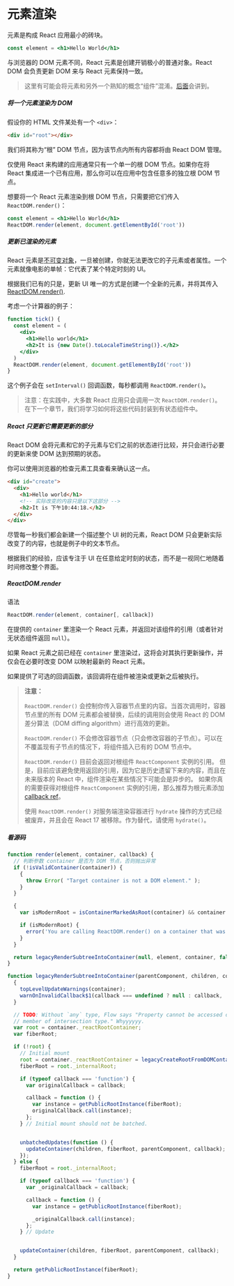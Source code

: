 # 元素渲染

元素是构成 React 应用最小的砖块。

```jsx
const element = <h1>Hello World</h1>
```

与浏览器的 DOM 元素不同，React 元素是创建开销极小的普通对象。React DOM 会负责更新 DOM 来与 React 元素保持一致。

> 这里有可能会将元素和另外一个熟知的概念“组件”混淆。[后面](https://github.com/toFrankie/react-learn/blob/main/docs/doc-04.md)会讲到。


##### 将一个元素渲染为 DOM

假设你的 HTML 文件某处有一个 `<div>`：

```html
<div id="root"></div>
```

我们将其称为“根” DOM 节点，因为该节点内所有内容都将由 React DOM 管理。

仅使用 React 来构建的应用通常只有一个单一的根 DOM 节点。如果你在将 React 集成进一个已有应用，那么你可以在应用中包含任意多的独立根 DOM 节点。

想要将一个 React 元素渲染到根 DOM 节点，只需要把它们传入 `ReactDOM.render()`：

```jsx
const element = <h1>Hello World</h1>
ReactDOM.render(element, document.getElementById('root'))
```

##### 更新已渲染的元素

React 元素是[不可变对象]()，一旦被创建，你就无法更改它的子元素或者属性。一个元素就像电影的单帧：它代表了某个特定时刻的 UI。

根据我们已有的只是，更新 UI 唯一的方式是创建一个全新的元素，并将其传入 [ReactDOM.render()](https://zh-hans.reactjs.org/docs/react-dom.html#render).

考虑一个计算器的例子：

```jsx
function tick() {
  const element = (
    <div>
      <h1>Hello world</h1>
      <h2>It is {new Date().toLocaleTimeString()}.</h2>
    </div>
  )
  ReactDOM.render(element, document.getElementById('root'))
}
```

这个例子会在 `setInterval()` 回调函数，每秒都调用 `ReactDOM.render()`。

> 注意：在实践中，大多数 React 应用只会调用一次 `ReactDOM.render()`。在下一个章节，我们将学习如何将这些代码封装到有状态组件中。

##### React 只更新它需要更新的部分

React DOM 会将元素和它的子元素与它们之前的状态进行比较，并只会进行必要的更新来使 DOM 达到预期的状态。

你可以使用浏览器的检查元素工具查看来确认这一点。

```html
<div id="create">
  <div>
    <h1>Hello world</h1>
    <!-- 实际改变的内容只是以下这部分 -->
    <h2>It is 下午10:44:18.</h2>
  </div>
</div>
```

尽管每一秒我们都会新建一个描述整个 UI 树的元素，React DOM 只会更新实际改变了的内容，也就是例子中的文本节点。

根据我们的经验，应该专注于 UI 在任意给定时刻的状态，而不是一视同仁地随着时间修改整个界面。


##### ReactDOM.render

语法

```jsx
ReactDOM.render(element, container[, callback])
```

在提供的 `container` 里渲染一个 React 元素，并返回对该组件的引用（或者针对无状态组件返回 `null`）。

如果 React 元素之前已经在 `container` 里渲染过，这将会对其执行更新操作，并仅会在必要时改变 DOM 以映射最新的 React 元素。

如果提供了可选的回调函数，该回调将在组件被渲染或更新之后被执行。

> **注意：**
>
> `ReactDOM.render()` 会控制你传入容器节点里的内容。当首次调用时，容器节点里的所有 DOM 元素都会被替换，后续的调用则会使用 React 的 DOM 差分算法（DOM diffing algorithm）进行高效的更新。
>
> `ReactDOM.render()` 不会修改容器节点（只会修改容器的子节点）。可以在不覆盖现有子节点的情况下，将组件插入已有的 DOM 节点中。
>
> `ReactDOM.render()` 目前会返回对根组件 `ReactComponent` 实例的引用。 但是，目前应该避免使用返回的引用，因为它是历史遗留下来的内容，而且在未来版本的 React 中，组件渲染在某些情况下可能会是异步的。 如果你真的需要获得对根组件 `ReactComponent` 实例的引用，那么推荐为根元素添加 [callback ref](https://zh-hans.reactjs.org/docs/refs-and-the-dom.html#the-ref-callback-attribute)。
>
> 使用 `ReactDOM.render()` 对服务端渲染容器进行 `hydrate` 操作的方式已经被废弃，并且会在 React 17 被移除。作为替代，请使用 `hydrate()`。

##### 看源码

```js
function render(element, container, callback) {
  // 判断参数 container 是否为 DOM 节点，否则抛出异常
  if (!isValidContainer(container)) {
    {
      throw Error( "Target container is not a DOM element." );
    }
  }

  {
    var isModernRoot = isContainerMarkedAsRoot(container) && container._reactRootContainer === undefined;

    if (isModernRoot) {
      error('You are calling ReactDOM.render() on a container that was previously ' + 'passed to ReactDOM.createRoot(). This is not supported. ' + 'Did you mean to call root.render(element)?');
    }
  }

  return legacyRenderSubtreeIntoContainer(null, element, container, false, callback);
}
```

```js
function legacyRenderSubtreeIntoContainer(parentComponent, children, container, forceHydrate, callback) {
  {
    topLevelUpdateWarnings(container);
    warnOnInvalidCallback$1(callback === undefined ? null : callback, 'render');
  }

  // TODO: Without `any` type, Flow says "Property cannot be accessed on any
  // member of intersection type." Whyyyyyy.
  var root = container._reactRootContainer;
  var fiberRoot;

  if (!root) {
    // Initial mount
    root = container._reactRootContainer = legacyCreateRootFromDOMContainer(container, forceHydrate);
    fiberRoot = root._internalRoot;

    if (typeof callback === 'function') {
      var originalCallback = callback;

      callback = function () {
        var instance = getPublicRootInstance(fiberRoot);
        originalCallback.call(instance);
      };
    } // Initial mount should not be batched.


    unbatchedUpdates(function () {
      updateContainer(children, fiberRoot, parentComponent, callback);
    });
  } else {
    fiberRoot = root._internalRoot;

    if (typeof callback === 'function') {
      var _originalCallback = callback;

      callback = function () {
        var instance = getPublicRootInstance(fiberRoot);

        _originalCallback.call(instance);
      };
    } // Update


    updateContainer(children, fiberRoot, parentComponent, callback);
  }

  return getPublicRootInstance(fiberRoot);
}
```